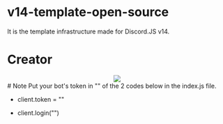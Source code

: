 # v14-template-open-source
It is the template infrastructure made for Discord.JS v14.
# Creator
<div align="center">
   <a href="https://discord.com/users/833625345587413002" target="_blank">
      <img src="https://lanyard-profile-readme.vercel.app/api/676442309927370752">
   </a>
   </div>
# Note 
Put your bot's token in "" of the 2 codes below in the index.js file.

- client.token = ""

- client.login("")
